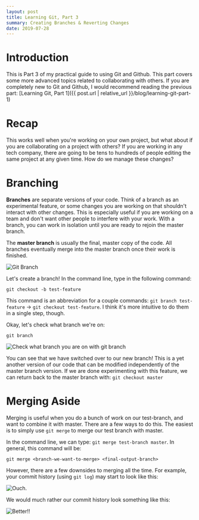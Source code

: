 ```yaml
---
layout: post
title: Learning Git, Part 3
summary: Creating Branches & Reverting Changes
date: 2019-07-28
---
```

# Introduction
This is Part 3 of my practical guide to using Git and Github. This part covers some more advanced topics related to collaborating with others. If you are completely new to Git and Github, I would recommend reading the previous part: [Learning Git, Part 1]({{ post.url | relative_url }}/blog/learning-git-part-1)

# Recap
This works well when you're working on your own project, but what about if you are collaborating on a project with others? If you are working in any tech company, there are going to be tens to hundreds of people editing the same project at any given time. How do we manage these changes?

# Branching
**Branches** are separate versions of your code. Think of a branch as an experimental feature, or some changes you are working on that shouldn't interact with other changes. This is especially useful if you are working on a team and don't want other people to interfere with your work. With a branch, you can work in isolation until you are ready to rejoin the master branch.

The **master branch** is usually the final, master copy of the code. All branches eventually merge into the master branch once their work is finished.

![Git Branch](/blog/images/github-tutorial/branch.svg)

Let's create a branch! In the command line, type in the following command:

`git checkout -b test-feature`

This command is an abbreviation for a couple commands: `git branch test-feature` → `git checkout test-feature`. I think it's more intuitive to do them in a single step, though.

Okay, let's check what branch we're on:

`git branch`

![Check what branch you are on with `git branch`](/blog/images/github-tutorial/git-branch.png)

You can see that we have switched over to our new branch! This is a yet another version of our code that can be modified independently of the master branch version. If we are done experimenting with this feature, we can return back to the master branch with: `git checkout master`

# Merging Aside
Merging is useful when you do a bunch of work on our test-branch, and want to combine it with master. There are a few ways to do this. The easiest is to simply use `git merge` to merge our test branch with master.

In the command line, we can type: `git merge test-branch master`. In general, this command will be:

`git merge <branch-we-want-to-merge> <final-output-branch>`

However, there are a few downsides to merging all the time. For example, your commit history (using `git log`) may start to look like this:

![Ouch.](/blog/images/github-tutorial/git-branch.png)

We would much rather our commit history look something like this:

![Better!!](/blog/images/github-tutorial/git-branch.png)

